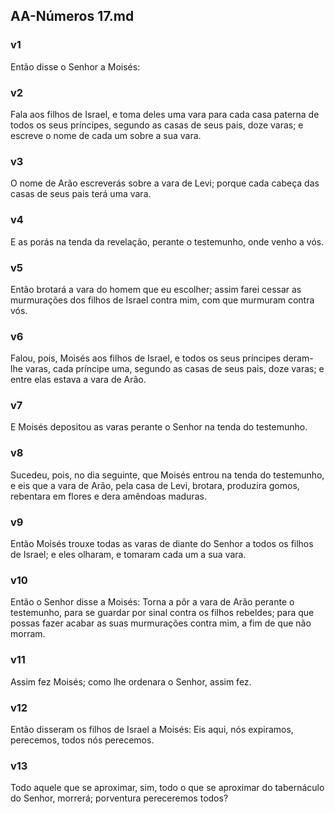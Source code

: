 ## AA-Números 17.md
### v1
 Então disse o Senhor a Moisés:
### v2
 Fala aos filhos de Israel, e toma deles uma vara para cada casa paterna de todos os seus príncipes, segundo as casas de seus pais, doze varas; e escreve o nome de cada um sobre a sua vara.
### v3
 O nome de Arão escreverás sobre a vara de Levi; porque cada cabeça das casas de seus pais terá uma vara.
### v4
 E as porás na tenda da revelação, perante o testemunho, onde venho a vós.
### v5
 Então brotará a vara do homem que eu escolher; assim farei cessar as murmurações dos filhos de Israel contra mim, com que murmuram contra vós.
### v6
 Falou, pois, Moisés aos filhos de Israel, e todos os seus príncipes deram-lhe varas, cada príncipe uma, segundo as casas de seus pais, doze varas; e entre elas estava a vara de Arão.
### v7
 E Moisés depositou as varas perante o Senhor na tenda do testemunho.
### v8
 Sucedeu, pois, no dia seguinte, que Moisés entrou na tenda do testemunho, e eis que a vara de Arão, pela casa de Levi, brotara, produzira gomos, rebentara em flores e dera amêndoas maduras.
### v9
 Então Moisés trouxe todas as varas de diante do Senhor a todos os filhos de Israel; e eles olharam, e tomaram cada um a sua vara.
### v10
 Então o Senhor disse a Moisés: Torna a pôr a vara de Arão perante o testemunho, para se guardar por sinal contra os filhos rebeldes; para que possas fazer acabar as suas murmurações contra mim, a fim de que não morram.
### v11
 Assim fez Moisés; como lhe ordenara o Senhor, assim fez.
### v12
 Então disseram os filhos de Israel a Moisés: Eis aqui, nós expiramos, perecemos, todos nós perecemos.
### v13
 Todo aquele que se aproximar, sim, todo o que se aproximar do tabernáculo do Senhor, morrerá; porventura pereceremos todos?
